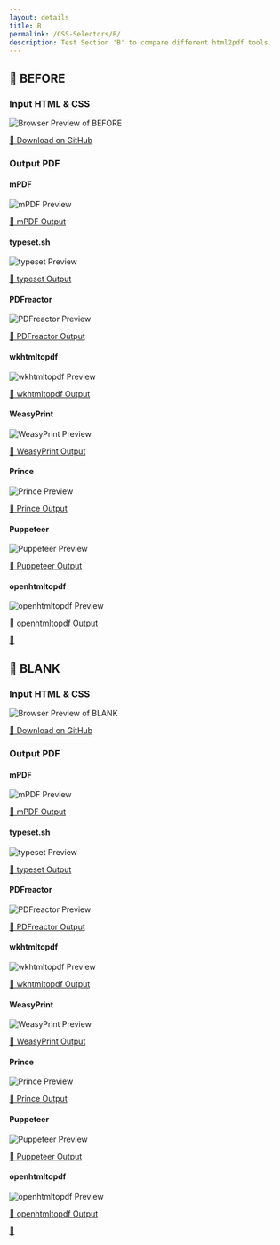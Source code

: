 ```yaml
---
layout: details
title: B
permalink: /CSS-Selectors/B/
description: Test Section 'B' to compare different html2pdf tools.
---
```




## 🔬 BEFORE

### Input HTML & CSS

<div class="browser-mockup with-url">
    <div>
        <img src="/{{ page.path }}/../browser_screenshot__html_CSS_Selectors_B_before.html.pdf.png" alt="Browser Preview of BEFORE" />
    </div>
</div>
<p>
    <a href="https://raw.githubusercontent.com/azettl/compare.html2pdf.tools/master//html/CSS%20Selectors/B/before.html" target="_blank" rel="noopener">📄 Download on GitHub</a>
</p>

### Output PDF

<div class="details-boxes">
    <div>
        <h4>mPDF</h4>
        <img src="/{{ page.path }}/../mpdf__html_CSS_Selectors_B_before.html.png" alt="mPDF Preview" />
        <p>
            <a href="/{{ page.path }}/../mpdf__html_CSS_Selectors_B_before.html.pdf" target="_blank">📕 mPDF Output</a>
        </p>
    </div>
    <div>
        <h4>typeset.sh</h4>
        <img src="/{{ page.path }}/../typeset__html_CSS_Selectors_B_before.html.png" alt="typeset Preview" />
        <p>
            <a href="/{{ page.path }}/../typeset__html_CSS_Selectors_B_before.html.pdf" target="_blank">📕 typeset Output</a>
        </p>
    </div>
    <div>
        <h4>PDFreactor</h4>
        <img src="/{{ page.path }}/../pdfreactor__html_CSS_Selectors_B_before.html.png" alt="PDFreactor Preview" />
        <p>
            <a href="/{{ page.path }}/../pdfreactor__html_CSS_Selectors_B_before.html.pdf" target="_blank">📕 PDFreactor Output</a>
        </p>
    </div>
    <div>
        <h4>wkhtmltopdf</h4>
        <img src="/{{ page.path }}/../wkhtmltopdf__html_CSS_Selectors_B_before.html.png" alt="wkhtmltopdf Preview" />
        <p>
            <a href="/{{ page.path }}/../wkhtmltopdf__html_CSS_Selectors_B_before.html.pdf" target="_blank">📕 wkhtmltopdf Output</a>
        </p>
    </div>
    <div>
        <h4>WeasyPrint</h4>
        <img src="/{{ page.path }}/../weasyprint__html_CSS_Selectors_B_before.html.png" alt="WeasyPrint Preview" />
        <p>
            <a href="/{{ page.path }}/../weasyprint__html_CSS_Selectors_B_before.html.pdf" target="_blank">📕 WeasyPrint Output</a>
        </p>
    </div>
    <div>
        <h4>Prince</h4>
        <img src="/{{ page.path }}/../princexml__html_CSS_Selectors_B_before.html.png" alt="Prince Preview" />
        <p>
            <a href="/{{ page.path }}/../princexml__html_CSS_Selectors_B_before.html.pdf" target="_blank">📕 Prince Output</a>
        </p>
    </div>
    <div>
        <h4>Puppeteer</h4>
        <img src="/{{ page.path }}/../puppeteer__html_CSS_Selectors_B_before.html.png" alt="Puppeteer Preview" />
        <p>
            <a href="/{{ page.path }}/../puppeteer__html_CSS_Selectors_B_before.html.pdf" target="_blank">📕 Puppeteer Output</a>
        </p>
    </div>
    <div>
        <h4>openhtmltopdf</h4>
        <img src="/{{ page.path }}/../openhtmltopdf__html_CSS_Selectors_B_before.html.png" alt="openhtmltopdf Preview" />
        <p>
            <a href="/{{ page.path }}/../openhtmltopdf__html_CSS_Selectors_B_before.html.pdf" target="_blank">📕 openhtmltopdf Output</a>
        </p>
    </div>
</div>

<a href="#top" class="rocket-outer">
    <span class="rocket">🚀</span>
</a>

## 🔬 BLANK

### Input HTML & CSS

<div class="browser-mockup with-url">
    <div>
        <img src="/{{ page.path }}/../browser_screenshot__html_CSS_Selectors_B_blank.html.pdf.png" alt="Browser Preview of BLANK" />
    </div>
</div>
<p>
    <a href="https://raw.githubusercontent.com/azettl/compare.html2pdf.tools/master//html/CSS%20Selectors/B/blank.html" target="_blank" rel="noopener">📄 Download on GitHub</a>
</p>

### Output PDF

<div class="details-boxes">
    <div>
        <h4>mPDF</h4>
        <img src="/{{ page.path }}/../mpdf__html_CSS_Selectors_B_blank.html.png" alt="mPDF Preview" />
        <p>
            <a href="/{{ page.path }}/../mpdf__html_CSS_Selectors_B_blank.html.pdf" target="_blank">📕 mPDF Output</a>
        </p>
    </div>
    <div>
        <h4>typeset.sh</h4>
        <img src="/{{ page.path }}/../typeset__html_CSS_Selectors_B_blank.html.png" alt="typeset Preview" />
        <p>
            <a href="/{{ page.path }}/../typeset__html_CSS_Selectors_B_blank.html.pdf" target="_blank">📕 typeset Output</a>
        </p>
    </div>
    <div>
        <h4>PDFreactor</h4>
        <img src="/{{ page.path }}/../pdfreactor__html_CSS_Selectors_B_blank.html.png" alt="PDFreactor Preview" />
        <p>
            <a href="/{{ page.path }}/../pdfreactor__html_CSS_Selectors_B_blank.html.pdf" target="_blank">📕 PDFreactor Output</a>
        </p>
    </div>
    <div>
        <h4>wkhtmltopdf</h4>
        <img src="/{{ page.path }}/../wkhtmltopdf__html_CSS_Selectors_B_blank.html.png" alt="wkhtmltopdf Preview" />
        <p>
            <a href="/{{ page.path }}/../wkhtmltopdf__html_CSS_Selectors_B_blank.html.pdf" target="_blank">📕 wkhtmltopdf Output</a>
        </p>
    </div>
    <div>
        <h4>WeasyPrint</h4>
        <img src="/{{ page.path }}/../weasyprint__html_CSS_Selectors_B_blank.html.png" alt="WeasyPrint Preview" />
        <p>
            <a href="/{{ page.path }}/../weasyprint__html_CSS_Selectors_B_blank.html.pdf" target="_blank">📕 WeasyPrint Output</a>
        </p>
    </div>
    <div>
        <h4>Prince</h4>
        <img src="/{{ page.path }}/../princexml__html_CSS_Selectors_B_blank.html.png" alt="Prince Preview" />
        <p>
            <a href="/{{ page.path }}/../princexml__html_CSS_Selectors_B_blank.html.pdf" target="_blank">📕 Prince Output</a>
        </p>
    </div>
    <div>
        <h4>Puppeteer</h4>
        <img src="/{{ page.path }}/../puppeteer__html_CSS_Selectors_B_blank.html.png" alt="Puppeteer Preview" />
        <p>
            <a href="/{{ page.path }}/../puppeteer__html_CSS_Selectors_B_blank.html.pdf" target="_blank">📕 Puppeteer Output</a>
        </p>
    </div>
    <div>
        <h4>openhtmltopdf</h4>
        <img src="/{{ page.path }}/../openhtmltopdf__html_CSS_Selectors_B_blank.html.png" alt="openhtmltopdf Preview" />
        <p>
            <a href="/{{ page.path }}/../openhtmltopdf__html_CSS_Selectors_B_blank.html.pdf" target="_blank">📕 openhtmltopdf Output</a>
        </p>
    </div>
</div>

<a href="#top" class="rocket-outer">
    <span class="rocket">🚀</span>
</a>


